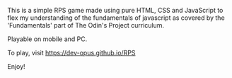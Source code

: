 This is a simple RPS game made using pure HTML, CSS and JavaScript to flex my understanding of the fundamentals of javascript as covered by the 'Fundamentals' part of The Odin's Project curriculum.

Playable on mobile and PC.

To play, visit https://dev-opus.github.io/RPS

Enjoy!
